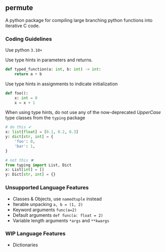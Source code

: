## permute

A python package for compiling large branching python functions into iterative C code.

### Coding Guidelines

Use python `3.10+`

Use type hints in parameters and returns.

```python
def typed_function(a: int, b: int) -> int:
    return a + b
```

Use type hints in assignments to indicate initialization

```python
def foo():
    x: int = 0
    x = x + 1
```

When using type hints, do not use any of the now-deprecated *UpperCase* type classes from the `typing` package

```python
# do this ✔
x: list[float] = [0.1, 0.2, 0.3]
y: dict[str, int] = {
    'foo': 0,
    'bar': 1,
}

# not this ✖
from typing import List, Dict
x: List[int] = []
y: Dict[str, int] = {}
```

### Unsupported Language Features

- Classes & Objects, use `namedtuple` instead
- Iterable unpacking `a, b = (1, 2)`
- Keyword arguments `func(a=2)`
- Default arguments `def func(a: float = 2)`
- Variable length arguments `*args` and `**kwargs`

### WIP Language Features

- Dictionaries
